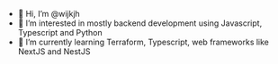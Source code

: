 - 👋 Hi, I’m @wijkjh
- 👀 I’m interested in mostly backend development using Javascript, Typescript and Python
- 🌱 I’m currently learning Terraform, Typescript, web frameworks like NextJS and NestJS

<!---
wijkjh/wijkjh is a ✨ special ✨ repository because its `README.md` (this file) appears on your GitHub profile.
You can click the Preview link to take a look at your changes.
--->
